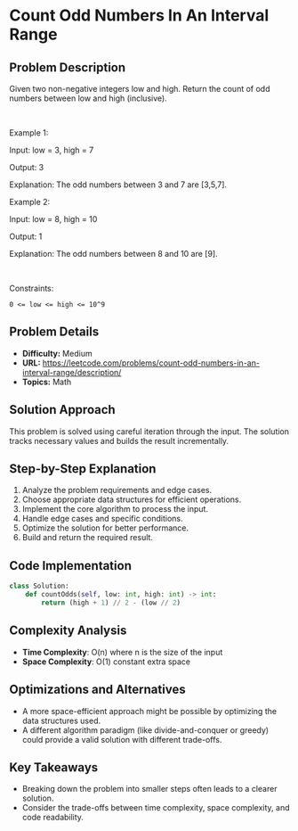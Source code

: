 # Count Odd Numbers In An Interval Range

## Problem Description

Given two non-negative integers low and high. Return the count of odd numbers between low and high (inclusive).

 
Example 1:


Input: low = 3, high = 7
Output: 3
Explanation: The odd numbers between 3 and 7 are [3,5,7].

Example 2:


Input: low = 8, high = 10
Output: 1
Explanation: The odd numbers between 8 and 10 are [9].

 
Constraints:


	0 <= low <= high <= 10^9

## Problem Details

- **Difficulty:** Medium
- **URL:** https://leetcode.com/problems/count-odd-numbers-in-an-interval-range/description/
- **Topics:** Math

## Solution Approach

This problem is solved using careful iteration through the input. The solution tracks necessary values and builds the result incrementally.

## Step-by-Step Explanation

1. Analyze the problem requirements and edge cases.
2. Choose appropriate data structures for efficient operations.
3. Implement the core algorithm to process the input.
4. Handle edge cases and specific conditions.
5. Optimize the solution for better performance.
6. Build and return the required result.

## Code Implementation

```python
class Solution:
    def countOdds(self, low: int, high: int) -> int:
        return (high + 1) // 2 - (low // 2)
```

## Complexity Analysis

- **Time Complexity**: O(n) where n is the size of the input
- **Space Complexity**: O(1) constant extra space

## Optimizations and Alternatives

- A more space-efficient approach might be possible by optimizing the data structures used.
- A different algorithm paradigm (like divide-and-conquer or greedy) could provide a valid solution with different trade-offs.


## Key Takeaways

- Breaking down the problem into smaller steps often leads to a clearer solution.
- Consider the trade-offs between time complexity, space complexity, and code readability.

